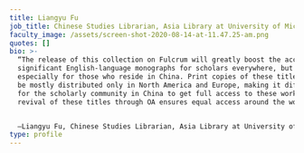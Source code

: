 ```yaml
---
title: Liangyu Fu
job_title: Chinese Studies Librarian, Asia Library at University of Michigan
faculty_image: /assets/screen-shot-2020-08-14-at-11.47.25-am.png
quotes: []
bio: >-
  “The release of this collection on Fulcrum will greatly boost the access to
  significant English-language monographs for scholars everywhere, but
  especially for those who reside in China. Print copies of these titles used to
  be mostly distributed only in North America and Europe, making it difficult
  for the scholarly community in China to get full access to these works. The
  revival of these titles through OA ensures equal access around the world.”


  —Liangyu Fu, Chinese Studies Librarian, Asia Library at University of Michigan
type: profile
---
```

